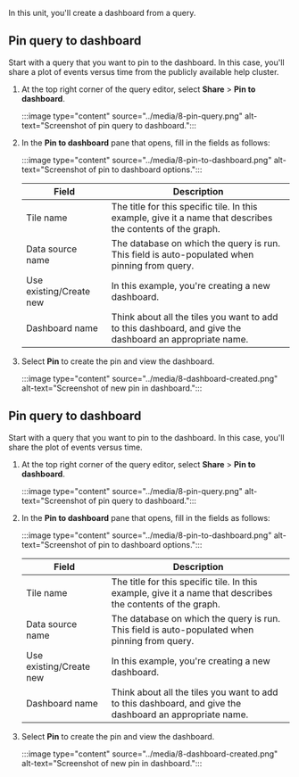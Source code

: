 In this unit, you'll create a dashboard from a query. 

## Pin query to dashboard

Start with a query that you want to pin to the dashboard. In this case, you'll share a plot of events versus time from the publicly available help cluster.

1.  At the top right corner of the query editor, select **Share** > **Pin to dashboard**.

    :::image type="content" source="../media/8-pin-query.png" alt-text="Screenshot of pin query to dashboard.":::

1. In the **Pin to dashboard** pane that opens, fill in the fields as follows:

    :::image type="content" source="../media/8-pin-to-dashboard.png" alt-text="Screenshot of pin to dashboard options.":::

    | Field | Description |
    |---|---|
    |Tile name | The title for this specific tile. In this example, give it a name that describes the contents of the graph. |
    | Data source name | The database on which the query is run. This field is auto-populated when pinning from query. |
    | Use existing/Create new | In this example, you're creating a new dashboard.|
    | Dashboard name | Think about all the tiles you want to add to this dashboard, and give the dashboard an appropriate name.|

1. Select **Pin** to create the pin and view the dashboard.

    :::image type="content" source="../media/8-dashboard-created.png" alt-text="Screenshot of new pin in dashboard.":::

## Pin query to dashboard

Start with a query that you want to pin to the dashboard. In this case, you'll share the plot of events versus time.

1.  At the top right corner of the query editor, select **Share** > **Pin to dashboard**.

    :::image type="content" source="../media/8-pin-query.png" alt-text="Screenshot of pin query to dashboard.":::

1. In the **Pin to dashboard** pane that opens, fill in the fields as follows:

    :::image type="content" source="../media/8-pin-to-dashboard.png" alt-text="Screenshot of pin to dashboard options.":::

    | Field | Description |
    |---|---|
    |Tile name | The title for this specific tile. In this example, give it a name that describes the contents of the graph. |
    | Data source name | The database on which the query is run. This field is auto-populated when pinning from query. |
    | Use existing/Create new | In this example, you're creating a new dashboard.|
    | Dashboard name | Think about all the tiles you want to add to this dashboard, and give the dashboard an appropriate name.|

1. Select **Pin** to create the pin and view the dashboard.

    :::image type="content" source="../media/8-dashboard-created.png" alt-text="Screenshot of new pin in dashboard.":::
